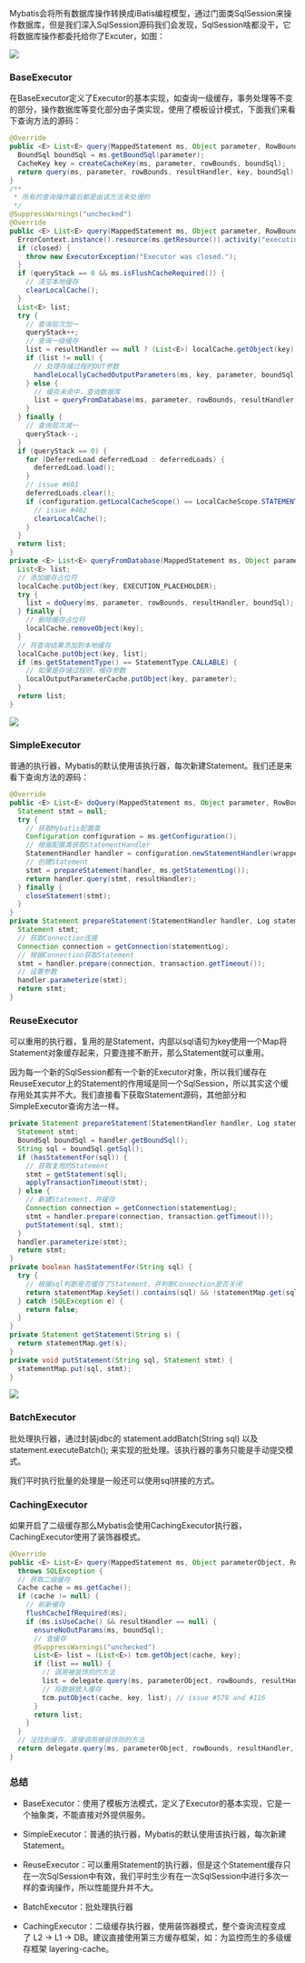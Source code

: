 Mybatis会将所有数据库操作转换成iBatis编程模型，通过门面类SqlSession来操作数据库，但是我们深入SqlSession源码我们会发现，SqlSession啥都没干，它将数据库操作都委托给你了Excuter，如图：

![](../../assets/images/Mybatis/attachments/Mybatis源码(4)-Excuter框架_image_0.png)

### BaseExecutor

在BaseExecutor定义了Executor的基本实现，如查询一级缓存，事务处理等不变的部分，操作数据库等变化部分由子类实现，使用了模板设计模式，下面我们来看下查询方法的源码：

```java
@Override
public <E> List<E> query(MappedStatement ms, Object parameter, RowBounds rowBounds, ResultHandler resultHandler) throws SQLException {
  BoundSql boundSql = ms.getBoundSql(parameter);
  CacheKey key = createCacheKey(ms, parameter, rowBounds, boundSql);
  return query(ms, parameter, rowBounds, resultHandler, key, boundSql);
}
/**
 * 所有的查询操作最后都是由该方法来处理的
 */
@SuppressWarnings("unchecked")
@Override
public <E> List<E> query(MappedStatement ms, Object parameter, RowBounds rowBounds, ResultHandler resultHandler, CacheKey key, BoundSql boundSql) throws SQLException {
  ErrorContext.instance().resource(ms.getResource()).activity("executing a query").object(ms.getId());
  if (closed) {
    throw new ExecutorException("Executor was closed.");
  }
  if (queryStack == 0 && ms.isFlushCacheRequired()) {
    // 清空本地缓存
    clearLocalCache();
  }
  List<E> list;
  try {
    // 查询层次加一
    queryStack++;
    // 查询一级缓存
    list = resultHandler == null ? (List<E>) localCache.getObject(key) : null;
    if (list != null) {
      // 处理存储过程的OUT参数
      handleLocallyCachedOutputParameters(ms, key, parameter, boundSql);
    } else {
      // 缓存未命中，查询数据库
      list = queryFromDatabase(ms, parameter, rowBounds, resultHandler, key, boundSql);
    }
  } finally {
    // 查询层次减一
    queryStack--;
  }
  if (queryStack == 0) {
    for (DeferredLoad deferredLoad : deferredLoads) {
      deferredLoad.load();
    }
    // issue #601
    deferredLoads.clear();
    if (configuration.getLocalCacheScope() == LocalCacheScope.STATEMENT) {
      // issue #482
      clearLocalCache();
    }
  }
  return list;
}
private <E> List<E> queryFromDatabase(MappedStatement ms, Object parameter, RowBounds rowBounds, ResultHandler resultHandler, CacheKey key, BoundSql boundSql) throws SQLException {
  List<E> list;
  // 添加缓存占位符
  localCache.putObject(key, EXECUTION_PLACEHOLDER);
  try {
    list = doQuery(ms, parameter, rowBounds, resultHandler, boundSql);
  } finally {
    // 删除缓存占位符
    localCache.removeObject(key);
  }
  // 将查询结果添加到本地缓存
  localCache.putObject(key, list);
  if (ms.getStatementType() == StatementType.CALLABLE) {
    // 如果是存储过程则，缓存参数
    localOutputParameterCache.putObject(key, parameter);
  }
  return list;
}
```

![](../../assets/images/Mybatis/attachments/Mybatis源码(4)-Excuter框架_image_1.png)

### SimpleExecutor

普通的执行器，Mybatis的默认使用该执行器，每次新建Statement。我们还是来看下查询方法的源码：

```java
@Override
public <E> List<E> doQuery(MappedStatement ms, Object parameter, RowBounds rowBounds, ResultHandler resultHandler, BoundSql boundSql) throws SQLException {
  Statement stmt = null;
  try {
    // 获取Mybatis配置类
    Configuration configuration = ms.getConfiguration();
    // 根据配置类获取StatementHandler
    StatementHandler handler = configuration.newStatementHandler(wrapper, ms, parameter, rowBounds, resultHandler, boundSql);
    // 创建Statement
    stmt = prepareStatement(handler, ms.getStatementLog());
    return handler.query(stmt, resultHandler);
  } finally {
    closeStatement(stmt);
  }
}
private Statement prepareStatement(StatementHandler handler, Log statementLog) throws SQLException {
  Statement stmt;
  // 获取Connection连接
  Connection connection = getConnection(statementLog);
  // 根据Connection获取Statement
  stmt = handler.prepare(connection, transaction.getTimeout());
  // 设置参数
  handler.parameterize(stmt);
  return stmt;
}
```

### ReuseExecutor

可以重用的执行器，复用的是Statement，内部以sql语句为key使用一个Map将Statement对象缓存起来，只要连接不断开，那么Statement就可以重用。

因为每一个新的SqlSession都有一个新的Executor对象，所以我们缓存在ReuseExecutor上的Statement的作用域是同一个SqlSession，所以其实这个缓存用处其实并不大。我们直接看下获取Statement源码，其他部分和SimpleExecutor查询方法一样。

```java
private Statement prepareStatement(StatementHandler handler, Log statementLog) throws SQLException {
  Statement stmt;
  BoundSql boundSql = handler.getBoundSql();
  String sql = boundSql.getSql();
  if (hasStatementFor(sql)) {
    // 获取复用的Statement
    stmt = getStatement(sql);
    applyTransactionTimeout(stmt);
  } else {
    // 新建Statement，并缓存
    Connection connection = getConnection(statementLog);
    stmt = handler.prepare(connection, transaction.getTimeout());
    putStatement(sql, stmt);
  }
  handler.parameterize(stmt);
  return stmt;
}
private boolean hasStatementFor(String sql) {
  try {
    // 根据sql判断是否缓存了Statement，并判断Connection是否关闭
    return statementMap.keySet().contains(sql) && !statementMap.get(sql).getConnection().isClosed();
  } catch (SQLException e) {
    return false;
  }
}
private Statement getStatement(String s) {
  return statementMap.get(s);
}
private void putStatement(String sql, Statement stmt) {
  statementMap.put(sql, stmt);
}
```

![](../../assets/images/Mybatis/attachments/Mybatis源码(4)-Excuter框架_image_2.png)

### BatchExecutor

批处理执行器，通过封装jdbc的 statement.addBatch(String sql) 以及 statement.executeBatch(); 来实现的批处理。该执行器的事务只能是手动提交模式。

我们平时执行批量的处理是一般还可以使用sql拼接的方式。

### CachingExecutor

如果开启了二级缓存那么Mybatis会使用CachingExecutor执行器，CachingExecutor使用了装饰器模式。

```java
@Override
public <E> List<E> query(MappedStatement ms, Object parameterObject, RowBounds rowBounds, ResultHandler resultHandler, CacheKey key, BoundSql boundSql)
  throws SQLException {
  // 获取二级缓存
  Cache cache = ms.getCache();
  if (cache != null) {
    // 刷新缓存
    flushCacheIfRequired(ms);
    if (ms.isUseCache() && resultHandler == null) {
      ensureNoOutParams(ms, boundSql);
      // 查缓存
      @SuppressWarnings("unchecked")
      List<E> list = (List<E>) tcm.getObject(cache, key);
      if (list == null) {
        // 调用被装饰则的方法
        list = delegate.query(ms, parameterObject, rowBounds, resultHandler, key, boundSql);
        // 将数据放入缓存
        tcm.putObject(cache, key, list); // issue #578 and #116
      }
      return list;
    }
  }
  // 没找到缓存，直接调用被装饰则的方法
  return delegate.query(ms, parameterObject, rowBounds, resultHandler, key, boundSql);
}
```

### 总结

- BaseExecutor：使用了模板方法模式，定义了Executor的基本实现，它是一个抽象类，不能直接对外提供服务。

- SimpleExecutor：普通的执行器，Mybatis的默认使用该执行器，每次新建Statement。

- ReuseExecutor：可以重用Statement的执行器，但是这个Statement缓存只在一次SqlSession中有效，我们平时生少有在一次SqlSession中进行多次一样的查询操作，所以性能提升并不大。

- BatchExecutor：批处理执行器

- CachingExecutor：二级缓存执行器，使用装饰器模式，整个查询流程变成 了 L2 -> L1 -> DB。建议直接使用第三方缓存框架，如：为监控而生的多级缓存框架 layering-cache。